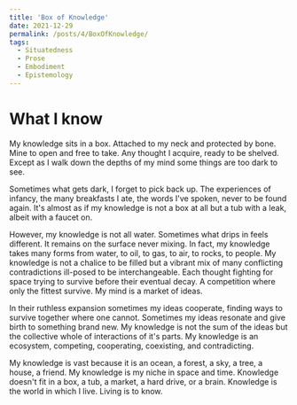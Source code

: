 ```yaml
---
title: 'Box of Knowledge'
date: 2021-12-29
permalink: /posts/4/BoxOfKnowledge/
tags:
  - Situatedness
  - Prose
  - Embodiment
  - Epistemology
---
```


What I know
===========

My knowledge sits in a box. Attached to my neck and protected by bone.
Mine to open and free to take. Any thought I acquire, ready to be shelved.
Except as I walk down the depths of my mind some things are too dark to see.

Sometimes what gets dark, I forget to pick back up. The
experiences of infancy, the many breakfasts I ate, the words I've spoken, never to be found
again. It's almost as if my knowledge is not a box at all but a tub with a leak, albeit with a
faucet on.

However, my knowledge is not all water. Sometimes what drips in feels different. It remains on the surface
never mixing. In fact, my knowledge takes many forms from water, to oil, to gas, to air, to rocks, to people.
My knowledge is not a chalice to be filled but a vibrant mix of many conflicting contradictions ill-posed to
be interchangeable. Each thought fighting for space trying to survive before their eventual decay. A competition
where only the fittest survive. My mind is a market of ideas.

In their ruthless expansion sometimes my ideas cooperate, finding ways to survive together where one cannot. 
Sometimes my ideas resonate and give birth to something brand new. My knowledge is not the sum of the ideas
but the collective whole of interactions of it's parts. My knowledge is an ecosystem, competing,
cooperating, coexisting, and contradicting. 

My knowledge is vast because it is an ocean, a forest, a sky, a tree, a house, a friend. My knowledge is
my niche in space and time. Knowledge doesn't fit in a box, a tub, a market, a hard drive, or a brain. 
Knowledge is the world in which I live. Living is to know.
